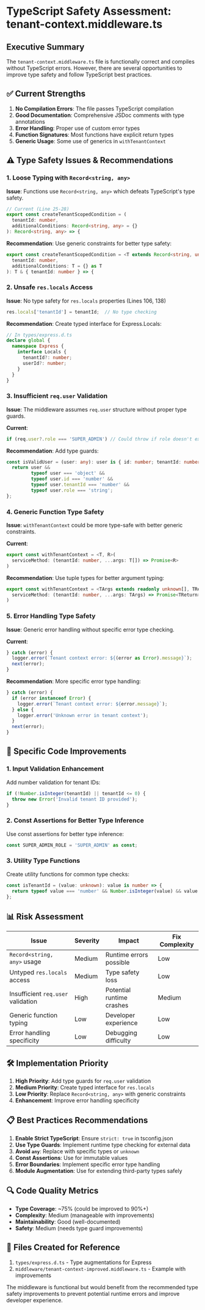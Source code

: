 # TypeScript Safety Assessment: tenant-context.middleware.ts

## Executive Summary
The `tenant-context.middleware.ts` file is functionally correct and compiles without TypeScript errors. However, there are several opportunities to improve type safety and follow TypeScript best practices.

## ✅ Current Strengths

1. **No Compilation Errors**: The file passes TypeScript compilation
2. **Good Documentation**: Comprehensive JSDoc comments with type annotations
3. **Error Handling**: Proper use of custom error types
4. **Function Signatures**: Most functions have explicit return types
5. **Generic Usage**: Some use of generics in `withTenantContext`

## ⚠️ Type Safety Issues & Recommendations

### 1. **Loose Typing with `Record<string, any>`**

**Issue**: Functions use `Record<string, any>` which defeats TypeScript's type safety.

```typescript
// Current (Line 25-28)
export const createTenantScopedCondition = (
  tenantId: number,
  additionalConditions: Record<string, any> = {}
): Record<string, any> => {
```

**Recommendation**: Use generic constraints for better type safety:
```typescript
export const createTenantScopedCondition = <T extends Record<string, unknown>>(
  tenantId: number,
  additionalConditions: T = {} as T
): T & { tenantId: number } => {
```

### 2. **Unsafe `res.locals` Access**

**Issue**: No type safety for `res.locals` properties (Lines 106, 138)

```typescript
res.locals['tenantId'] = tenantId;  // No type checking
```

**Recommendation**: Create typed interface for Express.Locals:
```typescript
// In types/express.d.ts
declare global {
  namespace Express {
    interface Locals {
      tenantId?: number;
      userId?: number;
    }
  }
}
```

### 3. **Insufficient `req.user` Validation**

**Issue**: The middleware assumes `req.user` structure without proper type guards.

**Current**:
```typescript
if (req.user?.role === 'SUPER_ADMIN') // Could throw if role doesn't exist
```

**Recommendation**: Add type guards:
```typescript
const isValidUser = (user: any): user is { id: number; tenantId: number; role: string } => {
  return user && 
         typeof user === 'object' && 
         typeof user.id === 'number' && 
         typeof user.tenantId === 'number' && 
         typeof user.role === 'string';
};
```

### 4. **Generic Function Type Safety**

**Issue**: `withTenantContext` could be more type-safe with better generic constraints.

**Current**:
```typescript
export const withTenantContext = <T, R>(
  serviceMethod: (tenantId: number, ...args: T[]) => Promise<R>
)
```

**Recommendation**: Use tuple types for better argument typing:
```typescript
export const withTenantContext = <TArgs extends readonly unknown[], TReturn>(
  serviceMethod: (tenantId: number, ...args: TArgs) => Promise<TReturn>
)
```

### 5. **Error Handling Type Safety**

**Issue**: Generic error handling without specific error type checking.

**Current**:
```typescript
} catch (error) {
  logger.error(`Tenant context error: ${(error as Error).message}`);
  next(error);
}
```

**Recommendation**: More specific error type handling:
```typescript
} catch (error) {
  if (error instanceof Error) {
    logger.error(`Tenant context error: ${error.message}`);
  } else {
    logger.error('Unknown error in tenant context');
  }
  next(error);
}
```

## 🔧 Specific Code Improvements

### 1. Input Validation Enhancement
Add number validation for tenant IDs:
```typescript
if (!Number.isInteger(tenantId) || tenantId <= 0) {
  throw new Error('Invalid tenant ID provided');
}
```

### 2. Const Assertions for Better Type Inference
Use const assertions for better type inference:
```typescript
const SUPER_ADMIN_ROLE = 'SUPER_ADMIN' as const;
```

### 3. Utility Type Functions
Create utility functions for common type checks:
```typescript
const isTenantId = (value: unknown): value is number => {
  return typeof value === 'number' && Number.isInteger(value) && value > 0;
};
```

## 📊 Risk Assessment

| Issue | Severity | Impact | Fix Complexity |
|-------|----------|---------|----------------|
| `Record<string, any>` usage | Medium | Runtime errors possible | Low |
| Untyped `res.locals` access | Medium | Type safety loss | Low |
| Insufficient `req.user` validation | High | Potential runtime crashes | Medium |
| Generic function typing | Low | Developer experience | Low |
| Error handling specificity | Low | Debugging difficulty | Low |

## 🛠️ Implementation Priority

1. **High Priority**: Add type guards for `req.user` validation
2. **Medium Priority**: Create typed interface for `res.locals`
3. **Low Priority**: Replace `Record<string, any>` with generic constraints
4. **Enhancement**: Improve error handling specificity

## 📋 Best Practices Recommendations

1. **Enable Strict TypeScript**: Ensure `strict: true` in tsconfig.json
2. **Use Type Guards**: Implement runtime type checking for external data
3. **Avoid `any`**: Replace with specific types or `unknown`
4. **Const Assertions**: Use for immutable values
5. **Error Boundaries**: Implement specific error type handling
6. **Module Augmentation**: Use for extending third-party types safely

## 🔍 Code Quality Metrics

- **Type Coverage**: ~75% (could be improved to 90%+)
- **Complexity**: Medium (manageable with improvements)
- **Maintainability**: Good (well-documented)
- **Safety**: Medium (needs type guard improvements)

## 📁 Files Created for Reference

1. `types/express.d.ts` - Type augmentations for Express
2. `middleware/tenant-context-improved.middleware.ts` - Example with improvements

The middleware is functional but would benefit from the recommended type safety improvements to prevent potential runtime errors and improve developer experience.
